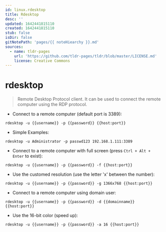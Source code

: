 ```yaml
---
id: linux.rdesktop
title: Rdesktop
desc: ''
updated: 1642441815110
created: 1642441815110
stub: false
isDir: false
gitNotePath: 'pages/{{ noteHiearchy }}.md'
sources:
  - name: tldr-pages
    url: 'https://github.com/tldr-pages/tldr/blob/master/LICENSE.md'
    license: Creative Commons
---
```

# rdesktop

> Remote Desktop Protocol client.
> It can be used to connect the remote computer using the RDP protocol.

- Connect to a remote computer (default port is 3389):

`rdesktop -u {{username}} -p {{password}} {{host:port}}`

- Simple Examples:

`rdesktop -u Administrator -p passwd123 192.168.1.111:3389`

- Connect to a remote computer with full screen (press `Ctrl + Alt + Enter` to exist):

`rdesktop -u {{username}} -p {{password}} -f {{host:port}}`

- Use the customed resolution (use the letter 'x' between the number):

`rdesktop -u {{username}} -p {{password}} -g 1366x768 {{host:port}}`

- Connect to a remote computer using domain user:

`rdesktop -u {{username}} -p {{password}} -d {{domainname}} {{host:port}}`

- Use the 16-bit color (speed up):

`rdesktop -u {{username}} -p {{password}} -a 16 {{host:port}}`

